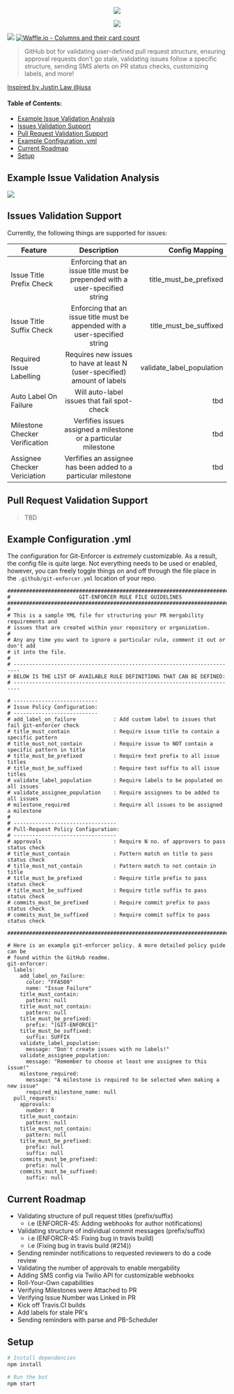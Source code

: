 
<p align="center">
  <img src="https://i.imgur.com/tOQ5Bhh.png"/>
</p>


<p align="center">
  <a href="https://github.com/apps/git-enforcer">
    <img src="https://i.imgur.com/0n2G4WX.png"/>
  </a>
</p>

![](https://img.shields.io/badge/GitEnforcer-v0.0.1-green.svg)
[![Waffle.io - Columns and their card count](https://badge.waffle.io/Schachte/Git-Enforcer.svg?columns=all)](https://waffle.io/Schachte/Git-Enforcer)

> GitHub bot for validating user-defined pull request structure, ensuring approval requests don't go stale, validating issues follow a specific structure, sending SMS alerts on PR status checks, customizing labels, and more! 

[Inspired by Justin Law @jusx](https://github.com/jusx)

#### Table of Contents: 

- [Example Issue Validation Analysis](#example-issue-validation-analysis)
- [Issues Validation Support](#issues-validation-support)
- [Pull Request Validation Support](#pull-request-validation-support)
- [Example Configuration .yml](#example-configuration-yml)
- [Current Roadmap](#current-roadmap)
- [Setup](#setup)

## Example Issue Validation Analysis
![](https://i.imgur.com/Glqiyrv.png)

## Issues Validation Support

Currently, the following things are supported for issues:

| Feature        | Description           | Config Mapping  |
| ------------- |:-------------:| -----:|
| Issue Title Prefix Check      | Enforcing that an issue title must be prepended with a user-specified string | title_must_be_prefixed |
| Issue Title Suffix Check      | Enforcing that an issue title must be appended with a user-specified string      |   title_must_be_suffixed |
| Required Issue Labelling | Requires new issues to have at least N (user-specified) amount of labels      |    validate_label_population |
| Auto Label On Failure | Will auto-label issues that fail spot-check      |    tbd |
| Milestone Checker Verification | Verfifies issues assigned a milestone or a particular milestone      |    tbd |
| Assignee Checker Vericiation | Verfifies an assignee has been added to a particular milestone      |    tbd |


## Pull Request Validation Support

> TBD
    
## Example Configuration .yml

The configuration for Git-Enforcer is _extremely_ customizable. As a result, the config file is quite large. Not everything needs to be used or enabled, however, you can freely toggle things on and off through the file place in the `.github/git-enforcer.yml` location of your repo. 

```
#############################################################################
#                      GIT-ENFORCER RULE FILE GUIDELINES
#############################################################################
#
# This is a sample YML file for structuring your PR mergability requirements and
# issues that are created within your repository or organization.
#
# Any any time you want to ignore a particular rule, comment it out or don't add
# it into the file.
#
# ------------------------------------------------------------------------
# BELOW IS THE LIST OF AVAILABLE RULE DEFINITIONS THAT CAN BE DEFINED:
# ------------------------------------------------------------------------

# ---------------------------
# Issue Policy Configuration:
# ---------------------------
# add_label_on_failure            : Add custom label to issues that fail git-enforcer check
# title_must_contain              : Require issue title to contain a specific pattern
# title_must_not_contain          : Require issue to NOT contain a specific pattern in title
# title_must_be_prefixed          : Require text prefix to all issue titles
# title_must_be_suffixed          : Require text suffix to all issue titles
# validate_label_population       : Require labels to be populated on all issues
# validate_assignee_population    : Require assignees to be added to all issues
# milestone_required              : Require all issues to be assigned a milestone
#
# ---------------------------------
# Pull-Request Policy Configuration:
# ---------------------------------
# approvals                       : Require N no. of approvers to pass status check
# title_must_contain              : Pattern match on title to pass status check
# title_must_not_contain          : Pattern match to not contain in title 
# title_must_be_prefixed          : Require title prefix to pass status check
# title_must_be_suffixed          : Require title suffix to pass status check
# commits_must_be_prefixed        : Require commit prefix to pass status check
# commits_must_be_suffixed        : Require commit suffix to pass status check

#############################################################################

# Here is an example git-enforcer policy. A more detailed policy guide can be
# found within the GitHub readme.
git-enforcer:
  labels:
    add_label_on_failure:
      color: "FFA500"
      name: "Issue Failure"
    title_must_contain:
      pattern: null
    title_must_not_contain:
      pattern: null
    title_must_be_prefixed:
      prefix: "[GIT-ENFORCE]"
    title_must_be_suffixed:
      suffix: SUFFIX
    validate_label_population:
      message: "Don't create issues with no labels!"
    validate_assignee_population:
      message: "Remember to choose at least one assignee to this issue!"
    milestone_required:
      message: "A milestone is required to be selected when making a new issue"
      required_milestone_name: null
  pull_requests:
    approvals:
      number: 0
    title_must_contain:
      pattern: null
    title_must_not_contain:
      pattern: null
    title_must_be_prefixed:
      prefix: null
      suffix: null
    commits_must_be_prefixed:
      prefix: null
    commits_must_be_suffixed:
      suffix: null

```


## Current Roadmap
- Validating structure of pull request titles (prefix/suffix)
  - i.e (ENFORCR-45: Adding webhooks for author notifications)
- Validating structure of individual commit messages (prefix/suffix)
  - i.e (ENFORCR-45: Fixing bug in travis build)
  - i.e (Fixing bug in travis build (#214))
- Sending reminder notifications to requested reviewers to do a code review
- Validating the number of approvals to enable mergability
- Adding SMS config via Twilio API for customizable webhooks
- Roll-Your-Own capabilities
- Verifying Milestones were Attached to PR
- Verifying Issue Number was Linked in PR
- Kick off Travis.CI builds
- Add labels for stale PR's 
- Sending reminders with parse and PB-Scheduler
 
## Setup

```sh
# Install dependencies
npm install

# Run the bot
npm start
```
